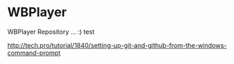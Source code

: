 # WBPlayer
WBPlayer Repository
...
:) test
>>
http://tech.pro/tutorial/1840/setting-up-git-and-github-from-the-windows-command-prompt
